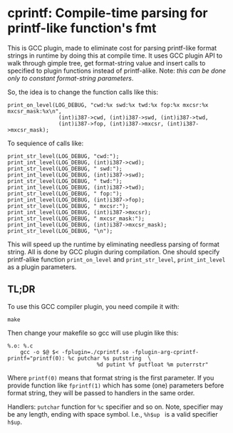 # cprintf: Compile-time parsing for printf-like function's fmt

This is GCC plugin, made to eliminate cost for parsing printf-like format strings in runtime by doing this at compile time.
It uses GCC plugin API to walk through gimple tree, get format-string value and insert calls to specified
to plugin functions instead of printf-alike. Note: _this can be done only to constant format-string
parameters_.

So, the idea is to change the function calls like this:
```
print_on_level(LOG_DEBUG, "cwd:%x swd:%x twd:%x fop:%x mxcsr:%x mxcsr_mask:%x\n",
                (int)i387->cwd, (int)i387->swd, (int)i387->twd,
                (int)i387->fop, (int)i387->mxcsr, (int)i387->mxcsr_mask);
```
To sequience of calls like:
```
print_str_level(LOG_DEBUG, "cwd:");
print_int_level(LOG_DEBUG, (int)i387->cwd);
print_str_level(LOG_DEBUG, " swd:");
print_int_level(LOG_DEBUG, (int)i387->swd);
print_str_level(LOG_DEBUG, " twd:");
print_int_level(LOG_DEBUG, (int)i387->twd);
print_str_level(LOG_DEBUG, " fop:");
print_int_level(LOG_DEBUG, (int)i387->fop);
print_str_level(LOG_DEBUG, " mxcsr:");
print_int_level(LOG_DEBUG, (int)i387->mxcsr);
print_str_level(LOG_DEBUG, " mxcsr_mask:");
print_int_level(LOG_DEBUG, (int)i387->mxcsr_mask);
print_str_level(LOG_DEBUG, "\n");
```
This will speed up the runtime by eliminating needless parsing of format string.
All is done by GCC plugin during compilation.
One should specify printf-alike function `print_on_level` and `print_str_level`, `print_int_level`
as a plugin parameters.

## TL;DR
To use this GCC compiler plugin, you need compile it with:
```
make
```
Then change your makefile so gcc will use plugin like this:
```
%.o: %.c
    gcc -o $@ $< -fplugin=./cprintf.so -fplugin-arg-cprintf-printf="printf(0): %c putchar %s putstring  \
                            %d putint %f putfloat %m puterrstr"
```
Where `printf(0)` means that format string is the first parameter.
If you provide function like `fprintf(1)` which has some (one) parameters before format string,
they will be passed to handlers in the same order.

Handlers: `putchar` function for `%c` specifier and so on.
Note, specifier may be any length, ending with space symbol. I.e., `%h$up ` is a valid specifier `h$up`.

